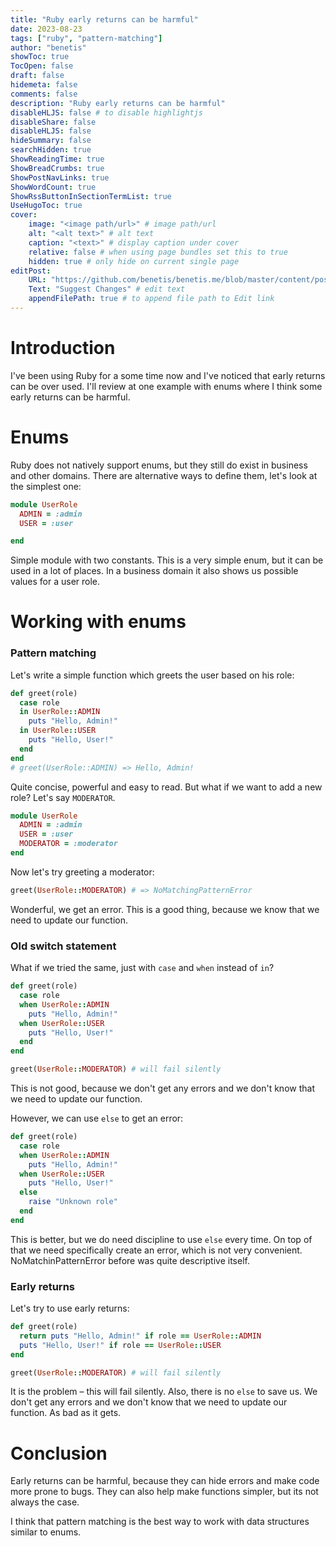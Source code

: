 ```yaml
---
title: "Ruby early returns can be harmful"
date: 2023-08-23
tags: ["ruby", "pattern-matching"]
author: "benetis"
showToc: true
TocOpen: false
draft: false
hidemeta: false
comments: false
description: "Ruby early returns can be harmful"
disableHLJS: false # to disable highlightjs
disableShare: false
disableHLJS: false
hideSummary: false
searchHidden: true
ShowReadingTime: true
ShowBreadCrumbs: true
ShowPostNavLinks: true
ShowWordCount: true
ShowRssButtonInSectionTermList: true
UseHugoToc: true
cover:
    image: "<image path/url>" # image path/url
    alt: "<alt text>" # alt text
    caption: "<text>" # display caption under cover
    relative: false # when using page bundles set this to true
    hidden: true # only hide on current single page
editPost:
    URL: "https://github.com/benetis/benetis.me/blob/master/content/posts/ruby/early-returns.md"
    Text: "Suggest Changes" # edit text
    appendFilePath: true # to append file path to Edit link
---
```


# Introduction

I've been using Ruby for a some time now and I've noticed that early returns can be over used.
I'll review at one example with enums where I think some early returns can be harmful.

# Enums

Ruby does not natively support enums, but they still do exist in business and other domains.
There are alternative ways to define them, let's look at the simplest one:

```ruby
module UserRole
  ADMIN = :admin
  USER = :user

end
```

Simple module with two constants. This is a very simple enum, but it can be used in a lot of places.
In a business domain it also shows us possible values for a user role.

# Working with enums

### Pattern matching

Let's write a simple function which greets the user based on his role:

```ruby
def greet(role)
  case role
  in UserRole::ADMIN
    puts "Hello, Admin!"
  in UserRole::USER
    puts "Hello, User!"
  end
end
# greet(UserRole::ADMIN) => Hello, Admin!
```

Quite concise, powerful and easy to read. 
But what if we want to add a new role? Let's say `MODERATOR`.

```ruby
module UserRole
  ADMIN = :admin
  USER = :user
  MODERATOR = :moderator
end
```

Now let's try greeting a moderator:

```ruby
greet(UserRole::MODERATOR) # => NoMatchingPatternError
```

Wonderful, we get an error. This is a good thing, because we know that we need to update our function.

### Old switch statement

What if we tried the same, just with `case` and `when` instead of `in`?

```ruby
def greet(role)
  case role
  when UserRole::ADMIN
    puts "Hello, Admin!"
  when UserRole::USER
    puts "Hello, User!"
  end
end

greet(UserRole::MODERATOR) # will fail silently
```

This is not good, because we don't get any errors and we don't know that we need to update our function.

However, we can use `else` to get an error:

```ruby
def greet(role)
  case role
  when UserRole::ADMIN
    puts "Hello, Admin!"
  when UserRole::USER
    puts "Hello, User!"
  else
    raise "Unknown role"
  end
end
```

This is better, but we do need discipline to use `else` every time. On top of that
we need specifically create an error, which is not very convenient. 
NoMatchinPatternError before was quite descriptive itself. 

### Early returns

Let's try to use early returns:

```ruby
def greet(role)
  return puts "Hello, Admin!" if role == UserRole::ADMIN
  puts "Hello, User!" if role == UserRole::USER
end

greet(UserRole::MODERATOR) # will fail silently
```

It is the problem – this will fail silently. Also, there is no `else` to save us.
We don't get any errors and we don't know that we need to update our function. As bad as it gets.

# Conclusion

Early returns can be harmful, because they can hide errors and make code more prone to bugs.
They can also help make functions simpler, but its not always the case.

I think that pattern matching is the best way to work with data structures similar to enums.








